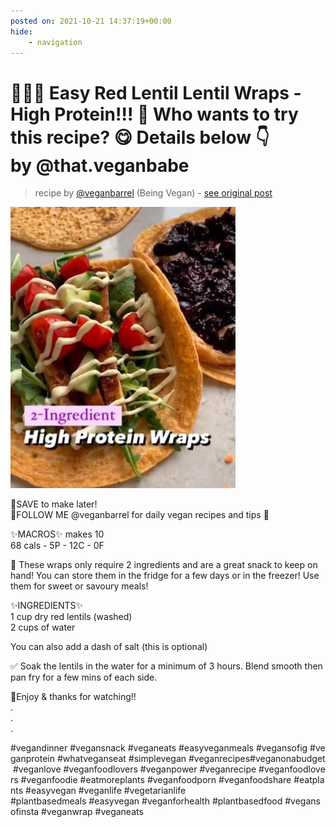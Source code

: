 ```yaml
---
posted on: 2021-10-21 14:37:19+00:00
hide:
    - navigation
---
```


# 🌱🎉💪 Easy Red Lentil Lentil Wraps - High Protein!!! 💚 Who wants to try this recipe? 😋 Details below 👇 by @that.veganbabe 

> recipe by [@veganbarrel](https://www.instagram.com/veganbarrel/) 
(Being Vegan) - [see original post](https://instagram.com/p/CVS1Iy5q2Kl)

![](../img/veganbarrel_21-10-2021_1410.png)

  
🌟SAVE to make later!  
🌟FOLLOW ME @veganbarrel for daily vegan recipes and tips 🌱  
  
✨MACROS✨ makes 10  
68 cals - 5P - 12C - 0F  
  
🙌 These wraps only require 2 ingredients and are a great snack to keep on hand! You can store them in the fridge for a few days or in the freezer! Use them for sweet or savoury meals!  
  
✨INGREDIENTS✨  
1 cup dry red lentils (washed)  
2 cups of water  
  
You can also add a dash of salt (this is optional)  
  
✅ Soak the lentils in the water for a minimum of 3 hours. Blend smooth then pan fry for a few mins of each side.  
  
💜Enjoy & thanks for watching!!  
.  
.  
.  
  
\#vegandinner \#vegansnack \#veganeats \#easyveganmeals \#vegansofig \#veganprotein \#whatveganseat \#simplevegan \#veganrecipes\#veganonabudget \#veganlove \#veganfoodlovers \#veganpower \#veganrecipe \#veganfoodlovers \#veganfoodie \#eatmoreplants \#veganfoodporn \#veganfoodshare \#eatplants \#easyvegan \#veganlife \#vegetarianlife ​\#plantbasedmeals \#easyvegan \#veganforhealth \#plantbasedfood \#vegansofinsta \#veganwrap \#veganeats   